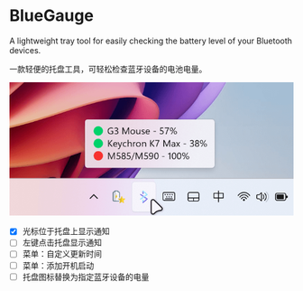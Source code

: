 # BlueGauge
A lightweight tray tool for easily checking the battery level of your Bluetooth devices.

一款轻便的托盘工具，可轻松检查蓝牙设备的电池电量。

![image](https://github.com/iKineticate/BlueGauge/blob/master/screenshots/app.png)


- [x] 光标位于托盘上显示通知
- [ ] 左键点击托盘显示通知
- [ ] 菜单：自定义更新时间
- [ ] 菜单：添加开机启动 
- [ ] 托盘图标替换为指定蓝牙设备的电量